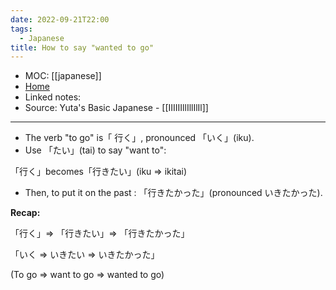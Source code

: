 ```yaml
---
date: 2022-09-21T22:00
tags:
  - Japanese
title: How to say "wanted to go"
---
```

- MOC: [[japanese]]
- [Home](https://misudashi.ga/)
- Linked notes: 
- Source: Yuta's Basic Japanese - [[IIIIIIllIllIlIl]]
----------
- The verb "to go" is「 行く」, pronounced 「いく」(iku).
- Use 「たい」(tai) to say "want to":

「行く」becomes「行きたい」(iku => ikitai)

- Then, to put it on the past : 「行きたかった」(pronounced いきたかった).

**Recap:** 

「行く」=> 「行きたい」=> 「行きたかった」

「いく => いきたい => いきたかった」

(To go => want to go => wanted to go)



